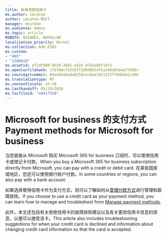 ```yaml
---
title: 帐单周期信用卡
ms.author: cmcatee
author: cmcatee-MSFT
manager: mnirkhe
ms.audience: Admin
ms.topic: article
ROBOTS: NOINDEX, NOFOLLOW
localization_priority: Normal
ms.collection: Adm_O365
ms.custom:
- "485"
- "1500018"
ms.assetid: ef2df989-8539-48b5-a324-97d2e09f14fe
ms.openlocfilehash: 1fbf68cf83567f2d6d9024f5a2d8d83e4e7198bc
ms.sourcegitcommit: 64ed44e6ada9250cac8ae1621157f78d0de2c49b
ms.translationtype: MT
ms.contentlocale: zh-CN
ms.lasthandoff: 05/29/2020
ms.locfileid: "44417558"
---
```

# <a name="payment-methods-for-microsoft-for-business"></a><span data-ttu-id="97730-102">Microsoft for business 的支付方式</span><span class="sxs-lookup"><span data-stu-id="97730-102">Payment methods for Microsoft for business</span></span>

<span data-ttu-id="97730-103">当您直接从 Microsoft 购买 Microsoft 365 for business 订阅时，可以使用信用卡或借记卡付款。</span><span class="sxs-lookup"><span data-stu-id="97730-103">When you buy a Microsoft 365 for business subscription directly from Microsoft, you can pay with a credit or debit card.</span></span> <span data-ttu-id="97730-104">在某些国家或地区，您还可以使用银行帐户付款。</span><span class="sxs-lookup"><span data-stu-id="97730-104">In some countries or regions, you can also pay with a bank account.</span></span>
  
<span data-ttu-id="97730-105">如果选择使用信用卡作为支付方式，则可以了解如何从[管理付款方式](https://docs.microsoft.com/microsoft-365/commerce/billing-and-payments/manage-payment-methods)进行管理和故障排除。</span><span class="sxs-lookup"><span data-stu-id="97730-105">If you choose to use a credit card as your payment method, you can learn how to manage and troubleshoot from [Manage payment methods](https://docs.microsoft.com/microsoft-365/commerce/billing-and-payments/manage-payment-methods).</span></span>
  
<span data-ttu-id="97730-106">此外，本文还包括有关拒绝信用卡的故障排除建议以及有关更改信用卡信息的信息，以便可以接受该卡。</span><span class="sxs-lookup"><span data-stu-id="97730-106">This article also includes troubleshooting suggestions for when your credit card is declined and information about changing credit card information so that the card is accepted.</span></span>